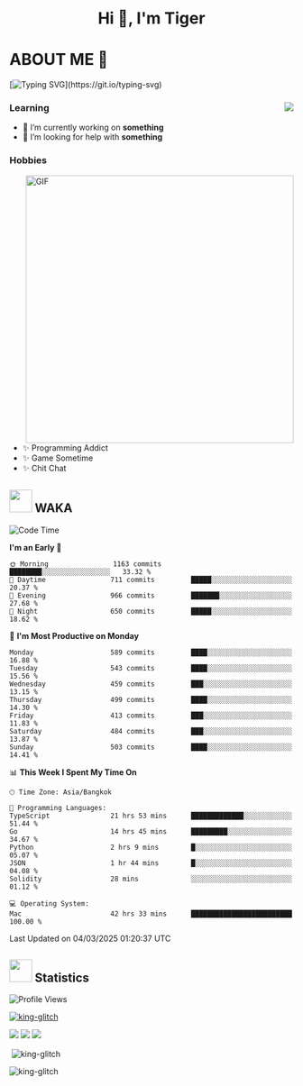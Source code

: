 <h1 align="center">Hi 👋, I'm Tiger</h1>




# ABOUT ME 💬

[![Typing SVG](https://readme-typing-svg.herokuapp.com?color=22F771&vCenter=true&lines=A+perssionate+developer+from+nowhere.)](https://git.io/typing-svg)

<div>
 <img align="right" src="https://spotify-github-profile.vercel.app/api/view?uid=12129734423&cover_image=false&theme=default&bar_color=22d016&bar_color_cover=true" />
 <h3>Learning</h3>
 
 <ul>
  <li>🔭 I’m currently working on <b>something</b></li>
  <li>🤝 I’m looking for help with <b>something</b></li>
 </ul>
 
</div>
<div>
 <h3>Hobbies</h3>
 <img align="right" height="475px"  alt="GIF" src="https://i.pinimg.com/originals/1f/b7/db/1fb7dbee557e5ed509f7517da8a84d58.gif" />
 <ul>
  <li>✨ Programming Addict</li>
  <li>✨ Game Sometime</li>
  <li>✨ Chit Chat</li>
 </ul>
 
</div>



## <img height="40" src="https://raw.githubusercontent.com/innng/innng/master/assets/kyubey.gif"/> WAKA

<!--START_SECTION:waka-->
![Code Time](http://img.shields.io/badge/Code%20Time-3%2C457%20hrs%2057%20mins-blue)

**I'm an Early 🐤** 

```text
🌞 Morning                1163 commits        ████████░░░░░░░░░░░░░░░░░   33.32 % 
🌆 Daytime                711 commits         █████░░░░░░░░░░░░░░░░░░░░   20.37 % 
🌃 Evening                966 commits         ███████░░░░░░░░░░░░░░░░░░   27.68 % 
🌙 Night                  650 commits         █████░░░░░░░░░░░░░░░░░░░░   18.62 % 
```
📅 **I'm Most Productive on Monday** 

```text
Monday                   589 commits         ████░░░░░░░░░░░░░░░░░░░░░   16.88 % 
Tuesday                  543 commits         ████░░░░░░░░░░░░░░░░░░░░░   15.56 % 
Wednesday                459 commits         ███░░░░░░░░░░░░░░░░░░░░░░   13.15 % 
Thursday                 499 commits         ████░░░░░░░░░░░░░░░░░░░░░   14.30 % 
Friday                   413 commits         ███░░░░░░░░░░░░░░░░░░░░░░   11.83 % 
Saturday                 484 commits         ███░░░░░░░░░░░░░░░░░░░░░░   13.87 % 
Sunday                   503 commits         ████░░░░░░░░░░░░░░░░░░░░░   14.41 % 
```


📊 **This Week I Spent My Time On** 

```text
🕑︎ Time Zone: Asia/Bangkok

💬 Programming Languages: 
TypeScript               21 hrs 53 mins      █████████████░░░░░░░░░░░░   51.44 % 
Go                       14 hrs 45 mins      █████████░░░░░░░░░░░░░░░░   34.67 % 
Python                   2 hrs 9 mins        █░░░░░░░░░░░░░░░░░░░░░░░░   05.07 % 
JSON                     1 hr 44 mins        █░░░░░░░░░░░░░░░░░░░░░░░░   04.08 % 
Solidity                 28 mins             ░░░░░░░░░░░░░░░░░░░░░░░░░   01.12 % 

💻 Operating System: 
Mac                      42 hrs 33 mins      █████████████████████████   100.00 % 
```


 Last Updated on 04/03/2025 01:20:37 UTC
<!--END_SECTION:waka-->
## <img height="40" src="https://raw.githubusercontent.com/innng/innng/master/assets/kyubey.gif"/> Statistics
![Profile Views](https://komarev.com/ghpvc/?username=king-glitch)  

<p align="left"> 
 <a href="https://github.com/ryo-ma/github-profile-trophy">
  <img src="https://github-profile-trophy.vercel.app/?username=king-glitch&theme=dracula" alt="king-glitch" />
 </a> </p>

![](https://github-profile-summary-cards.vercel.app/api/cards/profile-details?username=king-glitch&theme=dracula)
![](https://github-profile-summary-cards.vercel.app/api/cards/stats?username=king-glitch&theme=dracula) 
![](https://github-profile-summary-cards.vercel.app/api/cards/productive-time?username=king-glitch&theme=dracula)


<p>&nbsp;<img align="center" src="https://github-readme-stats.vercel.app/api?username=king-glitch&theme=dracula" alt="king-glitch" /></p>

<p><img align="center" src="https://github-readme-streak-stats.herokuapp.com/?user=king-glitch&theme=dracula" alt="king-glitch" /></p>
